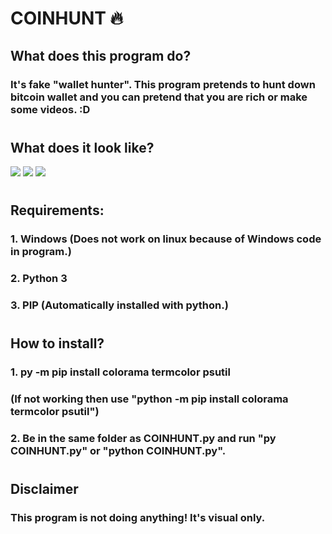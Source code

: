 # COINHUNT 🔥
## What does this program do?
### It's fake "wallet hunter". This program pretends to hunt down bitcoin wallet and you can pretend that you are rich or make some videos. :D
# 
## What does it look like?
![](https://media.discordapp.net/attachments/842367620040359956/968509838403457024/unknown.png)
![](https://media.discordapp.net/attachments/842367620040359956/968509838608957540/unknown.png)
![](https://media.discordapp.net/attachments/842367620040359956/968509608471707689/unknown.png)
#
## Requirements:
### 1. Windows (Does not work on linux because of Windows code in program.)
### 2. Python 3
### 3. PIP (Automatically installed with python.)
#
## How to install?
### 1. py -m pip install colorama termcolor psutil
### (If not working then use "python -m pip install colorama termcolor psutil")
### 2. Be in the same folder as COINHUNT.py and run "py COINHUNT.py" or "python COINHUNT.py".
#
## Disclaimer
### This program is not doing anything! It's visual only.
